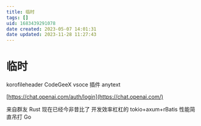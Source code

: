 ```yaml
---
title: 临时
tags: []
uid: 1683439291078
date created: 2023-05-07 14:01:31
date updated: 2023-11-28 11:27:43
---
```


# 临时

korofileheader CodeGeeX vsoce 插件 anytext

[https://chat.openai.com/auth/login](https://chat.openai.com/)

来自群友 Rust 现在已经今非昔比了 开发效率杠杠的 tokio+axum+rBatis 性能简直吊打 Go  
